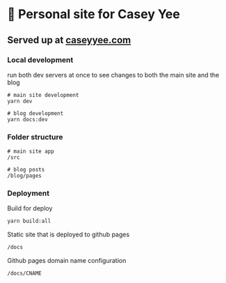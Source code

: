 # 👀 Personal site for Casey Yee

## Served up at [caseyyee.com](https://caseyyee.com)

### Local development

run both dev servers at once to see changes to both the main site and the blog

```
# main site development
yarn dev

# blog development
yarn docs:dev

```

### Folder structure

```
# main site app
/src

# blog posts
/blog/pages

```

### Deployment

Build for deploy

```bash
yarn build:all
```

Static site that is deployed to github pages

```bash
/docs
```

Github pages domain name configuration

```bash
/docs/CNAME
```
